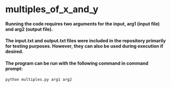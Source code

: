 # multiples_of_x_and_y
#### Running the code requires two arguments for the input, arg1 (input file) and arg2 (output file).
#### The input.txt and output.txt files were included in the repository primarily for testing purposes. However, they can also be used during execution if desired.

#### The program can be run with the following command in command prompt:
```
python multiples.py arg1 arg2
```

